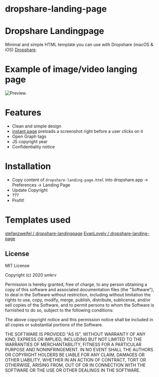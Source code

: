 # dropshare-landing-page

 # Dropshare Landingpage

Minimal and simple HTML template you can use with Dropshare (macOS & iOS) [Dropshare](https://dropshare.app).

 # Example of image/video langing page

 ![Preview](https://raw.githubusercontent.com/smkrv/dropshare-landing-page/master/dropshare-landing-page-screenshot.png).

 # Features

 - Clean and simple design
 - [instant.page](https://instant.page) preloads a screenshot right before a user clicks on it
 - Open Graph tags
 - JS copyright year
 - Confidentiality notice

 # Installation

 - Copy content of `dropshare-landing-page.html` into dropshare.app → Preferences → Landing Page
 - Update Copyright
 - ???
 - Profit!

 # Templates used
 [stefanzweifel / dropshare-landingpage](https://github.com/stefanzweifel/dropshare-landingpage)
 [EvanLovely / dropshare-landing-page](https://github.com/EvanLovely/dropshare-landing-page)

 ## License

 MIT License

 Copyright (c) 2020 smkrv

 Permission is hereby granted, free of charge, to any person obtaining a copy
 of this software and associated documentation files (the "Software"), to deal
 in the Software without restriction, including without limitation the rights
 to use, copy, modify, merge, publish, distribute, sublicense, and/or sell
 copies of the Software, and to permit persons to whom the Software is
 furnished to do so, subject to the following conditions:

 The above copyright notice and this permission notice shall be included in all
 copies or substantial portions of the Software.

 THE SOFTWARE IS PROVIDED "AS IS", WITHOUT WARRANTY OF ANY KIND, EXPRESS OR
 IMPLIED, INCLUDING BUT NOT LIMITED TO THE WARRANTIES OF MERCHANTABILITY,
 FITNESS FOR A PARTICULAR PURPOSE AND NONINFRINGEMENT. IN NO EVENT SHALL THE
 AUTHORS OR COPYRIGHT HOLDERS BE LIABLE FOR ANY CLAIM, DAMAGES OR OTHER
 LIABILITY, WHETHER IN AN ACTION OF CONTRACT, TORT OR OTHERWISE, ARISING FROM,
 OUT OF OR IN CONNECTION WITH THE SOFTWARE OR THE USE OR OTHER DEALINGS IN THE
 SOFTWARE.
